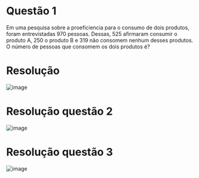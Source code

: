 # Questão  1
Em uma pesquisa sobre a proeficiencia para o consumo de dois produtos, foram entrevistadas 970 pessoas. Dessas, 525 afirmaram consumir o produto A, 250 o produto B e 319 não consomem nenhum desses produtos. O número de pessoas que consomem os dois produtos é?

# Resolução

![image](https://github.com/Cestaro0/Fatec-Seguranca-da-Informacao/assets/99103680/b9580814-40c6-4178-8bb7-1aa4f8877bdf)


# Resolução questão 2
![image](https://github.com/Cestaro0/Fatec-Seguranca-da-Informacao/assets/99103680/c26085c2-d93c-4d39-8597-134eb46c4af2)

# Resolução questão 3
![image](https://github.com/Cestaro0/Fatec-Seguranca-da-Informacao/assets/99103680/cd15a225-8822-4fed-8073-dc2ae718c609)

